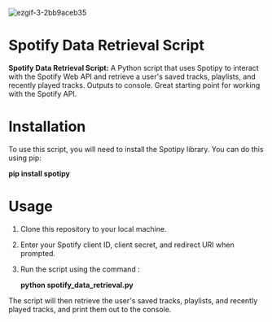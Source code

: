 ![ezgif-3-2bb9aceb35](https://user-images.githubusercontent.com/73893201/219341706-2dc1f1a2-a49e-4d20-bacd-f1643ce32b26.gif)



# Spotify Data Retrieval Script
**Spotify Data Retrieval Script:** A Python script that uses Spotipy to interact with the Spotify Web API and retrieve a user's saved tracks, playlists, and recently played tracks. Outputs to console. Great starting point for working with the Spotify API.

# Installation                     
To use this script, you will need to install the Spotipy library. You can do this using pip:

**pip install spotipy**

# Usage
1. Clone this repository to your local machine.
2. Enter your Spotify client ID, client secret, and redirect URI when prompted.
3. Run the script using the command :
   
   **python spotify_data_retrieval.py**

The script will then retrieve the user's saved tracks, playlists, and recently played tracks, and print them out to the console.
